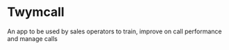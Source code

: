 # Twymcall
An app to be used by sales operators to train, improve on call performance and manage calls 
